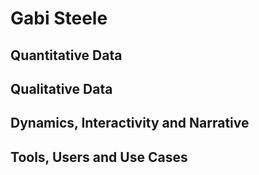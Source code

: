 # Gabi Steele

## Quantitative Data

## Qualitative Data

## Dynamics, Interactivity and Narrative

## Tools, Users and Use Cases